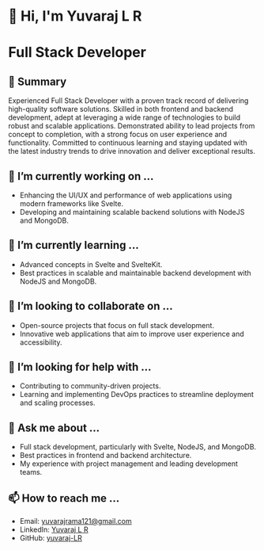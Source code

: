 # 👋 Hi, I'm Yuvaraj L R

# Full Stack Developer

## 🚀 Summary

Experienced Full Stack Developer with a proven track record of delivering high-quality software solutions. Skilled in both frontend and backend development, adept at leveraging a wide range of technologies to build robust and scalable applications. Demonstrated ability to lead projects from concept to completion, with a strong focus on user experience and functionality. Committed to continuous learning and staying updated with the latest industry trends to drive innovation and deliver exceptional results.

## 🔭 I’m currently working on ...

- Enhancing the UI/UX and performance of web applications using modern frameworks like Svelte.
- Developing and maintaining scalable backend solutions with NodeJS and MongoDB.

## 🌱 I’m currently learning ...

- Advanced concepts in Svelte and SvelteKit.
- Best practices in scalable and maintainable backend development with NodeJS and MongoDB.

## 👯 I’m looking to collaborate on ...

- Open-source projects that focus on full stack development.
- Innovative web applications that aim to improve user experience and accessibility.

## 🤔 I’m looking for help with ...

- Contributing to community-driven projects.
- Learning and implementing DevOps practices to streamline deployment and scaling processes.

## 💬 Ask me about ...

- Full stack development, particularly with Svelte, NodeJS, and MongoDB.
- Best practices in frontend and backend architecture.
- My experience with project management and leading development teams.

## 📫 How to reach me ...

- Email: yuvarajrama121@gmail.com
- LinkedIn: [Yuvaraj L R](https://www.linkedin.com/in/yuvaraj-lr/)
- GitHub: [yuvaraj-LR](https://github.com/yuvaraj-LR)


<!--
**yuvaraj-LR/yuvaraj-LR** is a ✨ _special_ ✨ repository because its `README.md` (this file) appears on your GitHub profile.

Here are some ideas to get you started:

- 🔭 I’m currently working on ...
- 🌱 I’m currently learning ...
- 👯 I’m looking to collaborate on ...
- 🤔 I’m looking for help with ...
- 💬 Ask me about ...
- 📫 How to reach me: ...
- 😄 Pronouns: ...
- ⚡ Fun fact: ...
-->
